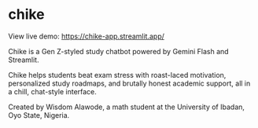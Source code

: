 # chike

View live demo: https://chike-app.streamlit.app/

Chike is a Gen Z-styled study chatbot powered by Gemini Flash and Streamlit. 

Chike helps students beat exam stress with roast-laced motivation, personalized study roadmaps, and brutally honest academic support, all in a chill, chat-style interface.

Created by Wisdom Alawode, a math student at the University of Ibadan, Oyo State, Nigeria. 

